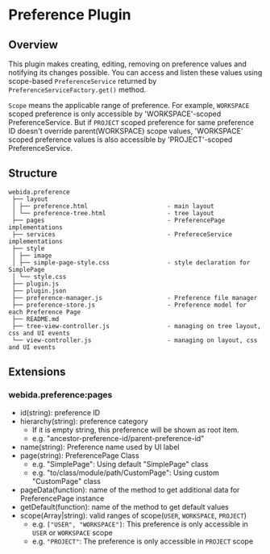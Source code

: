 # Preference Plugin

## Overview

This plugin makes creating, editing, removing on preference values and notifying its changes possible.
You can access and listen these values using scope-based `PreferenceService` returned by `PreferenceServiceFactory.get()` method.

`Scope` means the applicable range of preference.
For example, `WORKSPACE` scoped preference is only accessible by 'WORKSPACE'-scoped PreferenceService.
But if `PROJECT` scoped preference for same preference ID doesn't override parent(WORKSPACE) scope values,
'WORKSPACE' scoped preference values is also accessible by 'PROJECT'-scoped PreferenceService.

## Structure

```
webida.preference
 ├── layout
 │ ├── preference.html                      - main layout
 │ └── preference-tree.html                 - tree layout
 ├── pages                                  - PreferencePage implementations
 ├── services                               - PrefereceService implementations
 ├── style
 │ ├── image
 │ ├── simple-page-style.css                - style declaration for SimplePage
 │ └── style.css
 ├── plugin.js
 ├── plugin.json
 ├── preference-manager.js                  - Preference file manager
 ├── preference-store.js                    - Preference model for each Preference Page
 ├── README.md
 ├── tree-view-controller.js                - managing on tree layout, css and UI events
 └── view-controller.js                     - managing on layout, css and UI events
```

## Extensions

### webida.preference:pages

- id(string): preference ID
- hierarchy(string): preference category
    - If it is empty string, this preference will be shown as root item.
    - e.g. "ancestor-preference-id/parent-preference-id"
- name(string): Preference name used by UI label
- page(string): PreferencePage Class
    - e.g. "SimplePage": Using default "SimplePage" class
    - e.g. "to/class/module/path/CustomPage": Using custom "CustomPage" class
- pageData(function): name of the method to get additional data for PreferencePage instance
- getDefault(function): name of the method to get default values
- scope(Array|string): valid ranges of scope(`USER`, `WORKSPACE`, `PROJECT`)
    - e.g. `["USER", "WORKSPACE"]`: This preference is only accessible in `USER` or `WORKSPACE` scope
    - e.g. `"PROJECT"`: The preference is only accessible in `PROJECT` scope
